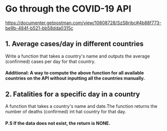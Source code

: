 # Go through the COVID-19 API
https://documenter.getpostman.com/view/10808728/SzS8rjbc#4b88f773-be9b-484f-b521-bb58dda0315c

## 1. Average cases/day in different countries
 Write a function that takes a country's name and outputs the average (confirmed) cases per day for that country.

 #### Additional: A way to compute the above function for all available countries on the API without inputting all the countries manually.
## 2. Fatalities for a specific day in a country

A function that takes a country's name and date.The function returns the number of deaths (confirmed) int hat country for that day. 

#### P.S If the data does not exist, the return is NONE.
